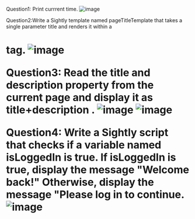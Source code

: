 Question1: Print currrent time.
![image](https://github.com/user-attachments/assets/cddeb707-a6e8-4d33-9f23-5dd4274fd983)

Question2:Write a Sightly template named pageTitleTemplate that takes a single parameter title 
          and renders it within a <h1> tag.
![image](https://github.com/user-attachments/assets/c6ac617a-7a75-46f0-84d1-ec623b9a56aa)

Question3: Read the title and description property from the current page and display it as title+description .
![image](https://github.com/user-attachments/assets/407dbae6-d967-4df8-85eb-01c4f796beff)
![image](https://github.com/user-attachments/assets/c30e0caf-8e48-4a08-9d28-5f5e54bfee86)

Question4: Write a Sightly script that checks if a variable named isLoggedIn is true. If isLoggedIn is true, display the message "Welcome back!" Otherwise, display the message "Please log in to continue.
![image](https://github.com/user-attachments/assets/b7a8ef0e-1615-496f-8a9d-a61fce7a6466)





